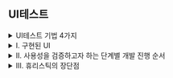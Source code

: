## UI테스트

<details>
<summary>UI테스트 기법 4가지</summary>

### 휴리스틱 평가

    휴리스틱 평가는 전문가에 의해 일련의 규칙들을 만들어 
    사용성 원칙 또는 휴리스틱 가이드 라인으로 문제점을 발견하여 
    결과물로는 평가 보고서를 내는 기법이다.

### 페이퍼 프로토타입 평가

    페이퍼 프로토타입 평가는 제품의 전반적인 컨셉과 흐름을 잘 보여주며 
    자유롭게 의견을 (의견 수압)받아 결과물로는 
    초기개발 버전이나 샘플, 시제품 등이 나오는 기법으로 종이 위에 그림을 그려 설명한다. 

### 선호도 평가

    선호도 평가는 누구에게 테스트를 받는지와 주관적이라는게 핵심인데, 
    사용자의 감성(주관적)을 위해 과학적인 시점에서 객관적으로 해석하는 것을 말하고, 
    적절한 추정법을 통해 점수, 순위, 태도, 속성 과 같이 객관적인 평가를 하는 기법이다.

### 성능 평가

    성능 평가는 사용자가 실제로 테스트한 결과를 바캉으로 개선하는 기법으로 
    개발 마지막 단계에서 학습성. 효율성 오류, 기억용이성 등 최종적인 만족도 평가를 듣는 기법이다. 

</details>

<details>
<summary> Ⅰ. 구현된 UI</summary>

#### 테스트의 가치
목적과 필요성, 중요성

## 1. 
일반 사용자를 대상으로 시스템이나 소프트웨어에 구현된 UI, 사용성에서의 문제점을 도출해내는 방식 으로 최종적으로 거증하는 중요한 절차이다.

<details>
<summary> 순서</summary>

1. 시각적으로 구현되어 있는지 확인
2. 사용자의 행동을 유도할 수 있도록 구현 확인
3. 사용자가 의도한 시스템의 반응 구현 확인
4. 사용자의 편의성을 충분히 고려하고, 사용자가 예상할 수 있는 행위와 일치하는지 확인
5. UI/UX의 환경이 적정하게 구성되었는지 확인
    
</details>

## 2. 
발견하지 못한 문제점을 효율적으로 찾아낼 수 있는 방법이다.
<details>
<summary> 순서</summary>

1. 최초 개발된 의도대로 구현 되었는지 확인
2. 세부적인 기능들이 정확하게 작동하는지 확인
3. 전문 용어들이 사용되는 개발자들이 간과하기 쉬운 실수들이 없는지 확인
</details>

## 3.
발생할 수 있는 문제들을 도출하고, 분석을 통해 예측함으로써 미리 대책을 세워서 준비할 수 있는 방법이다.
<details>
<summary>순서</summary>

1. 대응책을 수립한다.
2. 사용하는 사용자들이 참여하여 현실적이고, 정확한 결과를 얻을 수 있다.
</details>    

</details>

<details>
<summary> Ⅱ. 사용성을 검증하고자 하는 단계별 개발 진행 순서</summary>

## 1.
계획 단계 내용 확인
<details>
<summary> 순서</summary>

1. 주요대상 영역 확인
2. 상호 간에 어떻게 연계되어 추진되는가를 이해

</details>

## 2.
요구 분석 단계 내용
<details>
<summary> 순서</summary>

1. 수행 순서 확인
2. 의도된 바대로 이행되는지 파악
3. 효과적으로 관리 방법을 적용하는가를 확인
4. 프로세스의 흐름을 파악할 수 있다.

</details>

## 3.
콘셉트 기획 단계 내용
<details>
<summary> 순서</summary>

1. 실제 성과를 나타내고 있는가를 확인
2. 타당성과 우수성을 판단 파악

</details>
    
</details>

<details>
<summary>Ⅲ. 휴리스틱의 장단점</summary>

    
1. 장점: 상대적으로 비용이 적게 들어가고, 짧은 시간, 초기에 문제점을 발견할 수 있다.

2. 단점:
    1. 구체적으고 계량적인 평가 자료를 만들기 어렵다.
    2. 전문가과 사용자가 시스템을 바라보는 시각이 다를 수 있다.
    3. 전문가의 능력에 따라 평가 결과가 달라질 수 있다.
    
</details>
